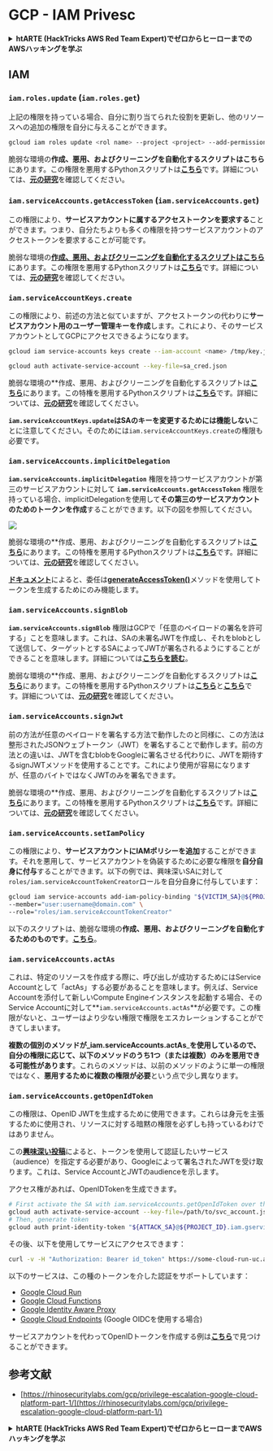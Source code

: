 # GCP - IAM Privesc

<details>

<summary><strong>htARTE (HackTricks AWS Red Team Expert)でゼロからヒーローまでのAWSハッキングを学ぶ</strong></summary>

HackTricksをサポートする他の方法:

* **HackTricksにあなたの会社を広告したい**、または**HackTricksをPDFでダウンロードしたい**場合は、[**サブスクリプションプラン**](https://github.com/sponsors/carlospolop)をチェックしてください！
* [**公式PEASS & HackTricksグッズ**](https://peass.creator-spring.com)を入手する
* [**The PEASS Family**](https://opensea.io/collection/the-peass-family)を発見し、独占的な[**NFTs**](https://opensea.io/collection/the-peass-family)のコレクションをチェックする
* 💬 [**Discordグループ**](https://discord.gg/hRep4RUj7f)に**参加する**か、[**テレグラムグループ**](https://t.me/peass)に参加するか、**Twitter** 🐦 [**@carlospolopm**](https://twitter.com/carlospolopm)を**フォローする**。
* [**HackTricks**](https://github.com/carlospolop/hacktricks)と[**HackTricks Cloud**](https://github.com/carlospolop/hacktricks-cloud)のgithubリポジトリにPRを提出して、あなたのハッキングのコツを**共有する**。

</details>

## IAM

### `iam.roles.update` (`iam.roles.get`)

上記の権限を持っている場合、自分に割り当てられた役割を更新し、他のリソースへの追加の権限を自分に与えることができます。
```bash
gcloud iam roles update <rol name> --project <project> --add-permissions <permission>
```
脆弱な環境の**作成、悪用、およびクリーニングを自動化するスクリプトはこちら**にあります。この権限を悪用するPythonスクリプトは[**こちら**](https://github.com/RhinoSecurityLabs/GCP-IAM-Privilege-Escalation/blob/master/ExploitScripts/iam.roles.update.py)です。詳細については、[**元の研究**](https://rhinosecuritylabs.com/gcp/privilege-escalation-google-cloud-platform-part-1/)を確認してください。

### `iam.serviceAccounts.getAccessToken` (`iam.serviceAccounts.get`)

この権限により、**サービスアカウントに属するアクセストークンを要求する**ことができます。つまり、自分たちよりも多くの権限を持つサービスアカウントのアクセストークンを要求することが可能です。

脆弱な環境の[**作成、悪用、およびクリーニングを自動化するスクリプトはこちら**](https://github.com/carlospolop/gcp\_privesc\_scripts/blob/main/tests/4-iam.serviceAccounts.getAccessToken.sh)にあります。この権限を悪用するPythonスクリプトは[**こちら**](https://github.com/RhinoSecurityLabs/GCP-IAM-Privilege-Escalation/blob/master/ExploitScripts/iam.serviceAccounts.getAccessToken.py)です。詳細については、[**元の研究**](https://rhinosecuritylabs.com/gcp/privilege-escalation-google-cloud-platform-part-1/)を確認してください。

### `iam.serviceAccountKeys.create`

この権限により、前述の方法と似ていますが、アクセストークンの代わりに**サービスアカウント用のユーザー管理キーを作成**します。これにより、そのサービスアカウントとしてGCPにアクセスできるようになります。
```bash
gcloud iam service-accounts keys create --iam-account <name> /tmp/key.json

gcloud auth activate-service-account --key-file=sa_cred.json
```
脆弱な環境の**作成、悪用、およびクリーニングを自動化するスクリプトは[**こちら**](https://github.com/carlospolop/gcp_privesc_scripts/blob/main/tests/3-iam.serviceAccountKeys.create.sh)にあります。この特権を悪用するPythonスクリプトは[**こちら**](https://github.com/RhinoSecurityLabs/GCP-IAM-Privilege-Escalation/blob/master/ExploitScripts/iam.serviceAccountKeys.create.py)です。詳細については、[**元の研究**](https://rhinosecuritylabs.com/gcp/privilege-escalation-google-cloud-platform-part-1/)を確認してください。

**`iam.serviceAccountKeys.update`はSAのキーを変更するためには機能しない**ことに注意してください。そのためには`iam.serviceAccountKeys.create`の権限も必要です。

### `iam.serviceAccounts.implicitDelegation`

**`iam.serviceAccounts.implicitDelegation`** 権限を持つサービスアカウントが第三のサービスアカウントに対して **`iam.serviceAccounts.getAccessToken`** 権限を持っている場合、implicitDelegationを使用して**その第三のサービスアカウントのためのトークンを作成**することができます。以下の図を参照してください。

![](https://rhinosecuritylabs.com/wp-content/uploads/2020/04/image2-500x493.png)

脆弱な環境の**作成、悪用、およびクリーニングを自動化するスクリプトは[**こちら**](https://github.com/carlospolop/gcp_privesc_scripts/blob/main/tests/5-iam.serviceAccounts.implicitDelegation.sh)にあります。この特権を悪用するPythonスクリプトは[**こちら**](https://github.com/RhinoSecurityLabs/GCP-IAM-Privilege-Escalation/blob/master/ExploitScripts/iam.serviceAccounts.implicitDelegation.py)です。詳細については、[**元の研究**](https://rhinosecuritylabs.com/gcp/privilege-escalation-google-cloud-platform-part-1/)を確認してください。

[**ドキュメント**](https://cloud.google.com/iam/docs/understanding-service-accounts)によると、委任は[**generateAccessToken()**](https://cloud.google.com/iam/credentials/reference/rest/v1/projects.serviceAccounts/generateAccessToken)メソッドを使用してトークンを生成するためにのみ機能します。

### `iam.serviceAccounts.signBlob`

**`iam.serviceAccounts.signBlob`** 権限はGCPで「任意のペイロードの署名を許可する」ことを意味します。これは、SAの未署名JWTを作成し、それをblobとして送信して、ターゲットとするSAによってJWTが署名されるようにすることができることを意味します。詳細については[**こちらを読む**](https://medium.com/google-cloud/using-serviceaccountactor-iam-role-for-account-impersonation-on-google-cloud-platform-a9e7118480ed)。

脆弱な環境の**作成、悪用、およびクリーニングを自動化するスクリプトは[**こちら**](https://github.com/carlospolop/gcp_privesc_scripts/blob/main/tests/6-iam.serviceAccounts.signBlob.sh)にあります。この特権を悪用するPythonスクリプトは[**こちら**](https://github.com/RhinoSecurityLabs/GCP-IAM-Privilege-Escalation/blob/master/ExploitScripts/iam.serviceAccounts.signBlob-accessToken.py)と[**こちら**](https://github.com/RhinoSecurityLabs/GCP-IAM-Privilege-Escalation/blob/master/ExploitScripts/iam.serviceAccounts.signBlob-gcsSignedUrl.py)です。詳細については、[**元の研究**](https://rhinosecuritylabs.com/gcp/privilege-escalation-google-cloud-platform-part-1/)を確認してください。

### `iam.serviceAccounts.signJwt`

前の方法が任意のペイロードを署名する方法で動作したのと同様に、この方法は整形されたJSONウェブトークン（JWT）を署名することで動作します。前の方法との違いは、JWTを含むblobをGoogleに署名させる代わりに、JWTを期待するsignJWTメソッドを使用することです。これにより使用が容易になりますが、任意のバイトではなくJWTのみを署名できます。

脆弱な環境の**作成、悪用、およびクリーニングを自動化するスクリプトは[**こちら**](https://github.com/carlospolop/gcp_privesc_scripts/blob/main/tests/7-iam.serviceAccounts.signJWT.sh)にあります。この特権を悪用するPythonスクリプトは[**こちら**](https://github.com/RhinoSecurityLabs/GCP-IAM-Privilege-Escalation/blob/master/ExploitScripts/iam.serviceAccounts.signJWT.py)です。詳細については、[**元の研究**](https://rhinosecuritylabs.com/gcp/privilege-escalation-google-cloud-platform-part-1/)を確認してください。

### `iam.serviceAccounts.setIamPolicy` <a href="#iam.serviceaccounts.setiampolicy" id="iam.serviceaccounts.setiampolicy"></a>

この権限により、**サービスアカウントにIAMポリシーを追加**することができます。それを悪用して、サービスアカウントを偽装するために必要な権限を**自分自身に付与**することができます。以下の例では、興味深いSAに対して`roles/iam.serviceAccountTokenCreator`ロールを自分自身に付与しています：
```bash
gcloud iam service-accounts add-iam-policy-binding "${VICTIM_SA}@${PROJECT_ID}.iam.gserviceaccount.com" \
--member="user:username@domain.com" \
--role="roles/iam.serviceAccountTokenCreator"
```
以下のスクリプトは、脆弱な環境の**作成、悪用、およびクリーニングを自動化するためのものです**。[**こちら**](https://github.com/carlospolop/gcp_privesc_scripts/blob/main/tests/d-iam.serviceAccounts.setIamPolicy.sh)。

### `iam.serviceAccounts.actAs`

これは、特定のリソースを作成する際に、呼び出しが成功するためにはService Accountとして「actAs」する必要があることを意味します。例えば、Service Accountを添付して新しいCompute Engineインスタンスを起動する場合、そのService Accountに対して**`iam.serviceAccounts.actAs`**が必要です。この権限がないと、ユーザーはより少ない権限で権限をエスカレーションすることができてしまいます。

**複数の個別のメソッドが\_iam.serviceAccounts.actAs**\_**を使用しているので、自分の権限に応じて、以下のメソッドのうち1つ（または複数）のみを悪用できる可能性があります**。これらのメソッドは、以前のメソッドのように単一の権限ではなく、**悪用するために複数の権限が必要**という点で少し異なります。

### `iam.serviceAccounts.getOpenIdToken`

この権限は、OpenID JWTを生成するために使用できます。これらは身元を主張するために使用され、リソースに対する暗黙の権限を必ずしも持っているわけではありません。

この[**興味深い投稿**](https://medium.com/google-cloud/authenticating-using-google-openid-connect-tokens-e7675051213b)によると、トークンを使用して認証したいサービス（audience）を指定する必要があり、Googleによって署名されたJWTを受け取ります。これは、Service AccountとJWTのaudienceを示します。

アクセス権があれば、OpenIDTokenを生成できます。
```bash
# First activate the SA with iam.serviceAccounts.getOpenIdToken over the other SA
gcloud auth activate-service-account --key-file=/path/to/svc_account.json
# Then, generate token
gcloud auth print-identity-token "${ATTACK_SA}@${PROJECT_ID}.iam.gserviceaccount.com" --audiences=https://example.com
```
その後、以下を使用してサービスにアクセスできます：
```bash
curl -v -H "Authorization: Bearer id_token" https://some-cloud-run-uc.a.run.app
```
以下のサービスは、この種のトークンを介した認証をサポートしています：

* [Google Cloud Run](https://cloud.google.com/run/)
* [Google Cloud Functions](https://cloud.google.com/functions/docs/)
* [Google Identity Aware Proxy](https://cloud.google.com/iap/docs/authentication-howto)
* [Google Cloud Endpoints](https://cloud.google.com/endpoints/docs/openapi/authenticating-users-google-id) (Google OIDCを使用する場合)

サービスアカウントを代わってOpenIDトークンを作成する例は[**こちら**](https://github.com/carlospolop-forks/GCP-IAM-Privilege-Escalation/blob/master/ExploitScripts/iam.serviceAccounts.getOpenIdToken.py)で見つけることができます。

## 参考文献

* [https://rhinosecuritylabs.com/gcp/privilege-escalation-google-cloud-platform-part-1/](https://rhinosecuritylabs.com/gcp/privilege-escalation-google-cloud-platform-part-1/)

<details>

<summary><strong>htARTE (HackTricks AWS Red Team Expert)でゼロからヒーローまでAWSハッキングを学ぶ</strong></summary>

HackTricksをサポートする他の方法：

* **HackTricksにあなたの会社を広告したい**、または**HackTricksをPDFでダウンロードしたい**場合は、[**サブスクリプションプラン**](https://github.com/sponsors/carlospolop)をチェックしてください！
* [**公式PEASS & HackTricksグッズ**](https://peass.creator-spring.com)を入手する
* [**The PEASS Family**](https://opensea.io/collection/the-peass-family)を発見する、私たちの独占的な[**NFTs**](https://opensea.io/collection/the-peass-family)のコレクション
* 💬 [**Discordグループ**](https://discord.gg/hRep4RUj7f)や[**テレグラムグループ**](https://t.me/peass)に**参加する**、または**Twitter** 🐦 [**@carlospolopm**](https://twitter.com/carlospolopm)で**フォローする**。
* [**HackTricks**](https://github.com/carlospolop/hacktricks)と[**HackTricks Cloud**](https://github.com/carlospolop/hacktricks-cloud)のgithubリポジトリにPRを提出して、あなたのハッキングのコツを**共有する**。

</details>
